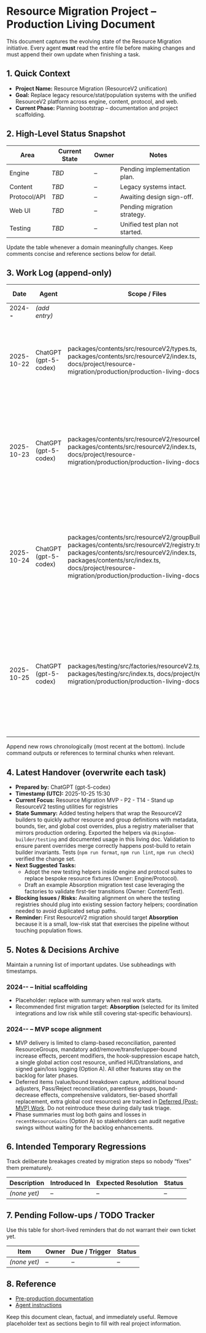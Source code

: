 # Resource Migration Project – Production Living Document

This document captures the evolving state of the Resource Migration initiative. Every agent **must** read the entire file before making changes and must append their own update when finishing a task.

## 1. Quick Context

- **Project Name:** Resource Migration (ResourceV2 unification)
- **Goal:** Replace legacy resource/stat/population systems with the unified ResourceV2 platform across engine, content, protocol, and web.
- **Current Phase:** Planning bootstrap – documentation and project scaffolding.

## 2. High-Level Status Snapshot

| Area         | Current State | Owner | Notes                          |
| ------------ | ------------- | ----- | ------------------------------ |
| Engine       | _TBD_         | –     | Pending implementation plan.   |
| Content      | _TBD_         | –     | Legacy systems intact.         |
| Protocol/API | _TBD_         | –     | Awaiting design sign-off.      |
| Web UI       | _TBD_         | –     | Pending migration strategy.    |
| Testing      | _TBD_         | –     | Unified test plan not started. |

Update the table whenever a domain meaningfully changes. Keep comments concise and reference sections below for detail.

## 3. Work Log (append-only)

| Date       | Agent                 | Scope / Files                                                                                                                                                                                                                                   | Summary of Work                                                                                                                                                             | Tests & Results                             | Follow-up Actions                                                                                     |
| ---------- | --------------------- | ----------------------------------------------------------------------------------------------------------------------------------------------------------------------------------------------------------------------------------------------- | --------------------------------------------------------------------------------------------------------------------------------------------------------------------------- | ------------------------------------------- | ----------------------------------------------------------------------------------------------------- |
| 2024-**-** | _(add entry)_         |                                                                                                                                                                                                                                                 |                                                                                                                                                                             |                                             |                                                                                                       |
| 2025-10-22 | ChatGPT (gpt-5-codex) | packages/contents/src/resourceV2/types.ts, packages/contents/src/resourceV2/index.ts, docs/project/resource-migration/production/production-living-docs.md                                                                                      | Resource Migration MVP - P2 - T1 - Added ResourceV2 schema type scaffolding and documented follow-ups.                                                                      | _Not run (types only)_                      | Confirm schema assumptions for tier metadata and group parent scope.                                  |
| 2025-10-23 | ChatGPT (gpt-5-codex) | packages/contents/src/resourceV2/resourceBuilder.ts, packages/contents/src/resourceV2/index.ts, docs/project/resource-migration/production/production-living-docs.md                                                                            | Resource Migration MVP - P2 - T2 - Implemented chainable ResourceV2 builder with validation, exported API, and captured next steps for registry helpers.                    | _Not run (builder scaffolding)_             | Draft registry helper adapters to adopt the builder in upcoming tasks.                                |
| 2025-10-24 | ChatGPT (gpt-5-codex) | packages/contents/src/resourceV2/groupBuilder.ts, packages/contents/src/resourceV2/registry.ts, packages/contents/src/resourceV2/index.ts, packages/contents/src/index.ts, docs/project/resource-migration/production/production-living-docs.md | Resource Migration MVP - P2 - T3 - Added ResourceV2 group builder and registry helpers with duplicate validation, exported APIs, and documented rollout.                    | npm run format; npm run lint; npm run check | Coordinate adoption of registry helpers in content packages and plan first migrated resource entry.   |
| 2025-10-25 | ChatGPT (gpt-5-codex) | packages/testing/src/factories/resourceV2.ts, packages/testing/src/index.ts, docs/project/resource-migration/production/production-living-docs.md                                                                                               | Resource Migration MVP - P2 - T14 - Introduced ResourceV2 testing factories wrapping builders with override support and registry materialisers, plus documentation updates. | npm run format; npm run lint; npm run check | Integrate helpers into engine/protocol suites and expand coverage once first migrated resource lands. |

Append new rows chronologically (most recent at the bottom). Include command outputs or references to terminal chunks when relevant.

## 4. Latest Handover (overwrite each task)

- **Prepared by:** ChatGPT (gpt-5-codex)
- **Timestamp (UTC):** 2025-10-25 15:30
- **Current Focus:** Resource Migration MVP - P2 - T14 - Stand up ResourceV2 testing utilities for registries
- **State Summary:** Added testing helpers that wrap the ResourceV2 builders to quickly author resource and group definitions with metadata, bounds, tier, and global cost overrides, plus a registry materialiser that mirrors production ordering. Exported the helpers via `@kingdom-builder/testing` and documented usage in this living doc. Validation to ensure parent overrides merge correctly happens post-build to retain builder invariants. Tests (`npm run format`, `npm run lint`, `npm run check`) verified the change set.
- **Next Suggested Tasks:**
  - Adopt the new testing helpers inside engine and protocol suites to replace bespoke resource fixtures (Owner: Engine/Protocol).
  - Draft an example Absorption migration test case leveraging the factories to validate first-tier transitions (Owner: Content/Test).
- **Blocking Issues / Risks:** Awaiting alignment on where the testing registries should plug into existing session factory helpers; coordination needed to avoid duplicated setup paths.
- **Reminder:** First ResourceV2 migration should target **Absorption** because it is a small, low-risk stat that exercises the pipeline without touching population flows.

## 5. Notes & Decisions Archive

Maintain a running list of important updates. Use subheadings with timestamps.

### 2024-**-** – Initial scaffolding

- Placeholder: replace with summary when real work starts.
- Recommended first migration target: **Absorption** (selected for its limited integrations and low risk while still covering stat-specific behaviours).

### 2024-**-** – MVP scope alignment

- MVP delivery is limited to clamp-based reconciliation, parented ResourceGroups, mandatory add/remove/transfer/upper-bound increase effects, percent modifiers, the hook-suppression escape hatch, a single global action cost resource, unified HUD/translations, and signed gain/loss logging (Option A). All other features stay on the backlog for later phases.
- Deferred items (value/bound breakdown capture, additional bound adjusters, Pass/Reject reconciliation, parentless groups, bound-decrease effects, comprehensive validators, tier-based shortfall replacement, extra global cost resources) are tracked in [Deferred (Post-MVP) Work](../pre-production/project-outline.md#5-deferred-post-mvp-work). Do not reintroduce these during daily task triage.
- Phase summaries must log both gains and losses in `recentResourceGains` (Option A) so stakeholders can audit negative swings without waiting for the backlog enhancements.

## 6. Intended Temporary Regressions

Track deliberate breakages created by migration steps so nobody “fixes” them prematurely.

| Description  | Introduced In | Expected Resolution | Status |
| ------------ | ------------- | ------------------- | ------ |
| _(none yet)_ | –             | –                   | –      |

## 7. Pending Follow-ups / TODO Tracker

Use this table for short-lived reminders that do not warrant their own ticket yet.

| Item         | Owner | Due / Trigger | Status |
| ------------ | ----- | ------------- | ------ |
| _(none yet)_ | –     | –             | –      |

## 8. Reference

- [Pre-production documentation](../pre-production/)
- [Agent instructions](./agent-instructions.md)

Keep this document clean, factual, and immediately useful. Remove placeholder text as sections begin to fill with real project information.
